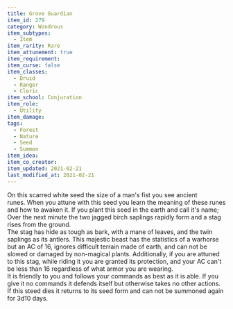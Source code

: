 ```yaml
---
title: Grove Guardian
item_id: 279
category: Wondrous
item_subtypes: 
  - Item
item_rarity: Rare
item_attunement: true
item_requirement: 
item_curse: false
item_classes: 
  - Druid
  - Ranger
  - Cleric
item_school: Conjuration
item_role: 
  - Utility
item_damage: 
tags:
  - Forest
  - Nature
  - Seed
  - Summon
item_idea: 
item_co_creator: 
item_updated: 2021-02-21
last_modified_at: 2021-02-21
---
```


On this scarred white seed the size of a man's fist you see ancient runes. When you attune with this seed you learn the meaning of these runes and how to awaken it. If you plant this seed in the earth and call it's name; Over the next minute the two jagged birch saplings rapidly form and a stag rises from the ground.   
The stag has hide as tough as bark, with a mane of leaves, and the twin saplings as its antlers. This majestic beast has the statistics of a warhorse but an AC of 16, ignores difficult terrain made of earth, and can not be slowed or damaged by non-magical plants. Additionally, if you are attuned to this stag, while riding it you are granted its protection, and your AC can't be less than 16 regardless of what armor you are wearing.  
It is friendly to you and follows your commands as best as it is able. If you give it no commands it defends itself but otherwise takes no other actions. If this steed dies it returns to its seed form and can not be summoned again for 3d10 days.
